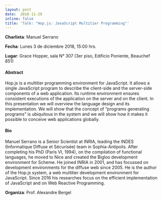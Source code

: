 ```yaml
--- 
layout: post 
date:  2018-11-29
inline: false
title: 'Talk: "Hop.js: JavaScript Multitier Programming"'
---
```


**Charlista**: Manuel Serrano

**Fecha**: Lunes 3 de diciembre 2018, 15:00 hrs.

**Lugar**: Grace Hopper, sala N° 307 (3er piso, Edificio Poniente, Beauchef 851)

#### **Abstract**
Hop.js is a multitier programming environment for JavaScript. It allows a single JavaScript program to describe the client-side and the server-side components of a web application. Its runtime environment ensures consistent executions of the application on the server and on the client. In this presentation we will overview the language design and its implementation. We will show that the concept of “programs generating programs” is ubiquitous in the system and we will show how it makes it possible to conceive web applications globally.

#### **Bio**
Manuel Serrano is a Senior Scientist at INRIA, leading the INDES (Informatique Diffuse et Sécurisée) team in Sophia-Antipolis. After completing his PhD (Paris VI, 1994), on the compilation of functional languages, he moved to Nice and created the Bigloo development environment for Scheme. He joined INRIA in 2001, and has focussed on development environments for the diffuse web since 2005. He is the author of the Hop.js system, a web multitier development environment for JavaScript. Since 2016 his researches focus on the efficient implementation of JavaScript and on Web Reactive Programming.

**Organiza**: Prof. Alexandre Bergel
